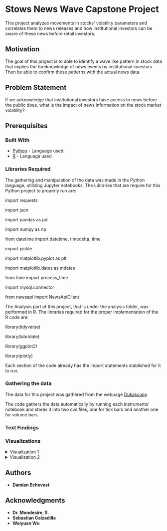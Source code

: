 # Stows News Wave Capstone Project

This project analyzes movements in stocks' volatility parameters and correlates them to news releases and how institutional investors can be aware of these news before retail investors.

## Motivation

The goal of this project is to able to identify a wave like pattern in stock data that implies the foreknowledge of news events by institutional investors. Then be able to confirm these patterns with the actual news data. 

## Problem Statement

If we acknowledge that institutional investors have access to news before the public does, what is the impact of news information on the stock market volatility? 

## Prerequisites

### Built With

* [Python](https://www.python.org/) - Language used.
* [R](https://www.r-project.org/) - Language used

### Libraries Required
The gathering and manipulation of the data was made in the Python language, utilizing Jupyter notebooks.
The Libraries that are require for this Python project to properly run are:

import requests 

import json 

import pandas as pd

import numpy as np

from datetime import datetime, timedelta, time

import pickle

import matplotlib.pyplot as plt

import matplotlib.dates as mdates

from time import process_time 

import mysql.connector

from newsapi import NewsApiClient

The Analysis part of this project, that is under the analysis folder, was performed in R.
The libraries required for the proper implementation of the R code are:

library(tidyverse)

library(lubridate)

library(ggplot2)

library(plotly)

Each section of the code already has the import statements stablished for it to run.


### Gathering the data

The data for this project was gathered from the webpage [Dukascopy](https://www.dukascopy.com/trading-tools).

The code gathers the data automatically by running each instruments' notebook and stores it into two cvs files, one for tick bars and another one for volume bars.

### Text Findings



### Visualizations

<details>
           <summary>Visualization 1</summary>
           <p>
         
The following visualization shows How the price changed throughout the years. It shows minimun, max and average value
![alt text](https://github.com/TheCodeMaster2030/Money_Moves/blob/master/code/download.png?raw=true)

</p>
</details>
<details>
           <summary>Visualization 2</summary>
           <p>
                      


![alt text](https://github.com/TheCodeMaster2030/Money_Moves/blob/master/code/Time_series.png?raw=true)
  </p>
         </details>
         

## Authors


* **Damian Echevest**


## Acknowledgments

* **Dr. Mondesire, S.** 
* **Sebastian Calzadilla** 
* **Weiyuan Wu**
